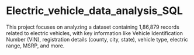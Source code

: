 # Electric_vehicle_data_analysis_SQL
This project focuses on analyzing a dataset containing 1,86,879 records related to electric vehicles, with key information like Vehicle Identification Number (VIN), registration details (county, city, state), vehicle type, electric range, MSRP, and more.
